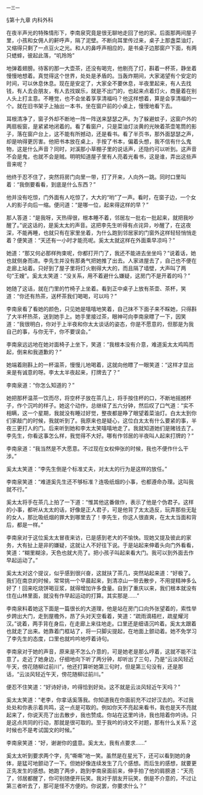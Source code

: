     一三一 

   §第十九章 内科外科

   在夜半声光的特殊情形下，李南泉究竟是很无聊地走回了他的家。后面那两间屋子里，小孩和女佣人的鼾呼声，隔了泥壁。不断向耳里传过来，桌子上那盏菜油灯，又缩得只剩了一点豆火之光。和人的鼻呼声相应的，是书桌子边那窗户下面，有两只蟋蟀，彼起此落，“叽玲玲”

   地弹着翅膀。待客的那一大壶茶，还没有喝完，他剔亮了灯，斟着一杯茶，静坐着慢慢地想着。真觉得这个世界，处处是矛盾的。当轰炸期间，大家渴望有个安定的时间，可以休息休息。现在是安定了，大家全不要休息，半夜里起来，有人去找钱，有人去会朋友，有人去找娱乐，就是不出门的，也起来点着灯火，商量着在别人头上打主意。不睡觉，也不会坐着享享清福吗？他这样想着，算是会享清福的一个。就在旧书架子上抽出一本书，坐在窗户前的小桌上，慢慢地看下去。

   耳根清净了，窗子外却不断地一阵一阵送来瑟瑟之声。为了躲避蚊子，这窗户外的两扇板窗，是紧紧地闭着的。看了看窗户，只是菜油灯淡黄的光映着茶壶笔筒的影子，落在窗户台上，这不能有所撼动，还是看书。看了半页书，那外面瑟瑟之声，却是响得更厉害。他把书本放在桌上，手按了书本，偏着头想，我不信有什么鬼物，这是什么声音？同时，对溪那小草棚子里的说话声，还隐约可以听到。这声音不会是鬼，也就不会是贼。明明知道屋子里有人亮着光看书，这是谁，弄出这些声音来呢？

   他终于忍不住了，突然将房门向里一带，打了开来，人向外一跳。同时口里叫着：“我倒要看看，到底是什么东西？”

   他并没有吃惊，门外面有人吃惊了，大大的“哟”了一声。看时，在窗子边，一个女人的影子向后一缩。便问道：“是哪一位，起来得这样的早？”

   那人答道：“是我呀，天热得很，根本睡不着，邻居左一批右一批起来，就把我吵醒了。”说这话的，是奚太太的声音。这把李先生听得有点诧异，吵醒了，在这夜深，不能再睡，也就只有在家里坐着，为什么跑到邻居家的门窗外这样轻轻悄悄走着？便笑道：“天还有一小时才能亮呢。奚太太就这样在外面乘早凉吗？”

   她道：“那又何必那样拘束呢，你都打开门了，我还不能进去坐坐吗？”说着话，她也就侧身而进。李先生并没有那勇气把她推了出去。人家进屋去了，自己也不便在走廊上站着。只好到了屋子里将灯火剔得大大的，而且隔了墙壁，大声叫了两句“王嫂”。奚太太笑道：“没关系，用不着避什么嫌疑，这房门不是开着的吗？”

   她随了这话，就在门里的竹椅子上坐着。看到正中桌子上放有茶壶、茶杯，笑道：“你还有热茶，送杯茶我们喝喝，可以吗？”

   李南泉看了看她的颜色，只见她是嘻嘻地笑着，自己抹不下面子来不睬她，只得斟了大半杯热茶，送到她手上。她手里接过茶，眼神可向李南泉瞟了一下，因笑道：“我很明白，你对于上半夜和你太太谈话的姿态，你是不愿意的，但那是为我自己的事，与你无干，你不要误会。”

   李南泉远远地在她对面椅子上坐下，笑道：“我根本没有介意，难道奚太太鸡鸣而起，倒来和我道歉的？”

   她端着刚斟上的一杯温茶，慢慢儿地喝着，这就向他瞟了一眼笑道：“这样才显出来是有诚意的呀。李太太半夜起来，打牌去了？”

   李南泉道：“你怎么知道的？”

   她把那杯温茶一饮而尽，将空杯子放在茶几上，将手按住杯的口，不断地摇撼杯子，作个沉吟的样子。她这个动作，总继续了五六分钟，然后叹了口气道：“实不相瞒，这一个星期，我就没有睡过好觉，整夜都是睁了眼望着菜油灯。白太太到你们家敲门的时候，我就听到了。我原来也是疑心，这位白太太有什么要紧的事，半夜三更打人的门。后来听到她和李太太笑嘻嘻地走了。我就知道她们是赌钱去了。李先生，你看这事怎么样，我觉得不大好。哪有作邻居的半夜叫人起来打牌的？”

   李南泉道：“我当然是不大愿意。不过现在女权伸张的时候，我也不便作什么干涉。”

   奚太太笑道：“李先生倒是个标准丈夫，对太太的行为是这样的放任。”

   李南泉笑道：“难道奚先生还不够标准？连吸纸烟的小事，也都遵命办理。这叫我就不行。”

   奚太太将手在茶几上拍了一下道：“惟其他这番做作，表示了他是个伪君子。这样的小事，都听从太太的话，好像是正人君子，可是他背了太太造反，玩弄那些无耻的女人，那比吸纸烟的罪大到哪里去了！李先生，你这人很直爽，在太太当面和背后，都是一样。”

   李南泉对于这位奚太太冒夜来访，已是感到老大的不愉快。现她又提及彼此的家务，大有扯上是非的嫌疑，这就让人不好往下说。于是站起来伸着头向门外看看，笑道：“糊里糊涂，天色也就大亮了。把小孩子叫起来看大门。我可以到外面去作早起运动了。”

   奚太太对这个提议，似乎感到很兴奋，这就扶了茶几，突然站起来道：“好极了。我们在南京的时候，常常挑一个早晨起来，到清凉山一带去散步，不用提精神多么好了！回来吃烧饼喝豆浆，就得增加许多食量。自到了重庆以来，我们根本就没有住在山林里面，就没有作早起运动的打算。其实那是……”

   李南泉料着她这下面是一篇很长的大道理，他是站在房门口向外张望着的，索性举步跨出大门，走到屋檐外，昂了头对天空看着，笑道：“疏雨滴梧栏，疏星耀河汉。”说着，两手背在身后，在走廊上来往地走。口里还是细语沉吟着。奚太太跟着也就走了出来。她靠着门框站了，将一只脚尖提起，在地面上颤动着。她不免学习了李先生的态度，口里也就吟吟地哼着诗句。

   李南泉对于她的声音，原来是不怎么介意的，可是她老是那么哼着，这就不能不注意了。走近了她身边，仔细地向下听了两分钟，却听出了三句，乃是“云淡风轻近午天，傍花随柳过前川”，他还打算听她第三句时，但是第三句没有，还是那话，“云淡风轻近午天，傍花随柳过前川。”

   便忍不住笑道：“好诗好诗，吟得恰到好处。这不就是云淡风轻近午天吗？”

   奚太太笑道：“老李，你拿话奚落我。你知道我在你面前充不过好汉去的。不过我处处和你表示着共鸣，这一点是可取的。例如你天不亮起来看书，我也是天不亮就起来了，你说天亮了出去散步，我也赞成。你站在这里吟诗，我也陪着你吟诗。只是这点共同的行动，那就是很可取的。至于我吟的诗文不对题，那有什么关系？这时候也不是考试国文的时候。”

   李南泉笑道：“好，谢谢你的盛意。奚太太，我有点要求……”

   奚太太听到要求两个字，先“嘶嘶”地一笑。虽然是在星光下，还可以看到她的身体，是猛可地颤动了一下。但她好像连续发生了几个感想。而后生的感想，就要更正先发生的感想。她跑了两步，跑到李南泉面前来，伸手拍了他的肩膀道：“天亮了，邻居都醒了，你可别随便开玩笑。我对于朋友开玩笑，倒是不介意的，不过让第三者听去了，那可是怪不方便的。你说罢，你要求什么？”

